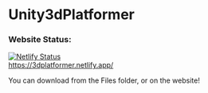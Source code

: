 # Unity3dPlatformer

### Website Status:
[![Netlify Status](https://api.netlify.com/api/v1/badges/0edbb1e2-0484-488b-8d80-1951bfcef15f/deploy-status)](https://app.netlify.com/sites/3dplatformer/deploys)  
https://3dplatformer.netlify.app/


You can download from the Files folder, or on the website!
